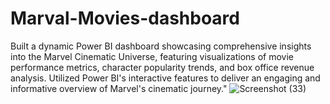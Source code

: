 # Marval-Movies-dashboard
Built a dynamic Power BI dashboard showcasing comprehensive insights into the Marvel Cinematic Universe, featuring visualizations of movie performance metrics, character popularity trends, and box office revenue analysis. Utilized Power BI's interactive features to deliver an engaging and informative overview of Marvel's cinematic journey."
![Screenshot (33)](https://github.com/Rushabh1202/Marval-Movies-dashboard/assets/167425428/44d55767-b75d-4cee-a111-a12bccbda238)
